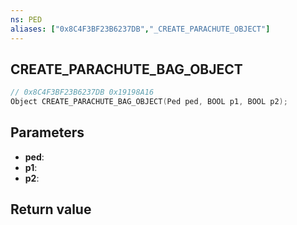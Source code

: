 ```yaml
---
ns: PED
aliases: ["0x8C4F3BF23B6237DB","_CREATE_PARACHUTE_OBJECT"]
---
```

## CREATE_PARACHUTE_BAG_OBJECT

```c
// 0x8C4F3BF23B6237DB 0x19198A16
Object CREATE_PARACHUTE_BAG_OBJECT(Ped ped, BOOL p1, BOOL p2);
```

## Parameters
* **ped**: 
* **p1**: 
* **p2**: 

## Return value
